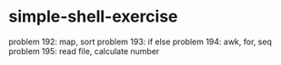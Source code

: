 # simple-shell-exercise

problem 192: map, sort
problem 193: if else
problem 194: awk, for, seq
problem 195: read file, calculate number
